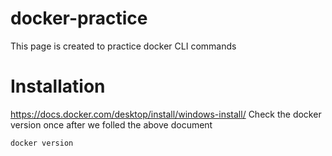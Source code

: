 # docker-practice
This page is created to practice docker CLI commands

# Installation
https://docs.docker.com/desktop/install/windows-install/
Check the docker version once after we folled the above document
```
docker version
```
